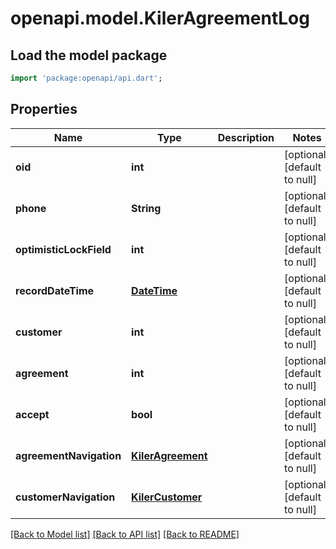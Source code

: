 # openapi.model.KilerAgreementLog

## Load the model package
```dart
import 'package:openapi/api.dart';
```

## Properties
Name | Type | Description | Notes
------------ | ------------- | ------------- | -------------
**oid** | **int** |  | [optional] [default to null]
**phone** | **String** |  | [optional] [default to null]
**optimisticLockField** | **int** |  | [optional] [default to null]
**recordDateTime** | [**DateTime**](DateTime.md) |  | [optional] [default to null]
**customer** | **int** |  | [optional] [default to null]
**agreement** | **int** |  | [optional] [default to null]
**accept** | **bool** |  | [optional] [default to null]
**agreementNavigation** | [**KilerAgreement**](KilerAgreement.md) |  | [optional] [default to null]
**customerNavigation** | [**KilerCustomer**](KilerCustomer.md) |  | [optional] [default to null]

[[Back to Model list]](../README.md#documentation-for-models) [[Back to API list]](../README.md#documentation-for-api-endpoints) [[Back to README]](../README.md)


